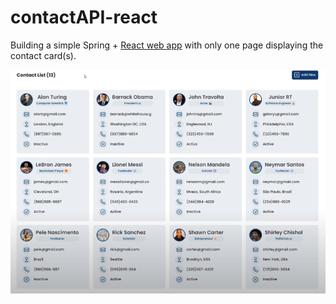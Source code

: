 # contactAPI-react

Building a simple Spring + [React web app](https://github.com/newbeeman88/contactAPI-spring) with only one page displaying the contact card(s).

![image](https://github.com/newbeeman88/pic_repo/blob/main/spring/contacts-app-image.png)
